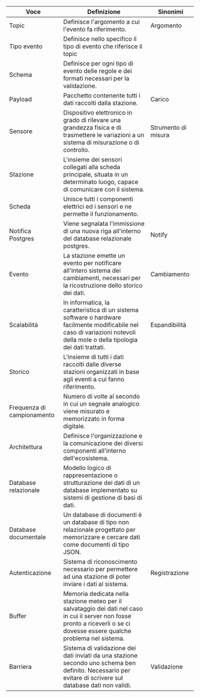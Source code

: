 Voce | Definizione | Sinonimi
-|-|-
Topic | Definisce l'argomento a cui l'evento fa riferimento. | Argomento
Tipo evento | Definisce nello specifico il tipo di evento che riferisce il topic |
Schema | Definisce per ogni tipo di evento delle regole e dei formati necessari per la validazione. | 
Payload | Pacchetto contenente tutti i dati raccolti dalla stazione. | Carico 
Sensore | Dispositivo elettronico in grado di rilevare una grandezza fisica e di trasmettere le variazioni a un sistema di misurazione o di controllo. | Strumento di misura
Stazione | L'insieme dei sensori collegati alla scheda principale, situata in un determinato luogo, capace di comunicare con il sistema. | 
Scheda | Unisce tutti i componenti elettrici ed i sensori e ne permette il funzionamento. | 
Notifica Postgres | Viene segnalata l'immissione di una nuova riga all'interno del database relazionale postgres. | Notify
Evento | La stazione emette un evento per notificare all'intero sistema dei cambiamenti, necessari per la ricostruzione dello storico dei dati. | Cambiamento
Scalabilità | In informatica, la caratteristica di un sistema software o hardware facilmente modificabile nel caso di variazioni notevoli della mole o della tipologia dei dati trattati. | Espandibilità
Storico | L'insieme di tutti i dati raccolti dalle diverse stazioni organizzati in base agli eventi a cui fanno riferimento. | 
Frequenza di campionamento | Numero di volte al secondo in cui un segnale analogico viene misurato e memorizzato in forma digitale. |
Architettura | Definisce l'organizzazione e la comunicazione dei diversi componenti all'interno dell'ecosistema. |
Database relazionale |  Modello logico di rappresentazione o strutturazione dei dati di un database implementato su sistemi di gestione di basi di dati. |
Database documentale | Un database di documenti è un database di tipo non relazionale progettato per memorizzare e cercare dati come documenti di tipo JSON. | 
Autenticazione | Sistema di riconoscimento necessario per permettere ad una stazione di poter inviare i dati al sistema. | Registrazione
Buffer | Memoria dedicata nella stazione meteo per il salvataggio dei dati nel caso in cui il server non fosse pronto a riceverli o se ci dovesse essere qualche problema nel sistema. | 
Barriera | Sistema di validazione dei dati inviati da una stazione secondo uno schema ben definito. Necessario per evitare di scrivere sul database dati non validi. | Validazione
